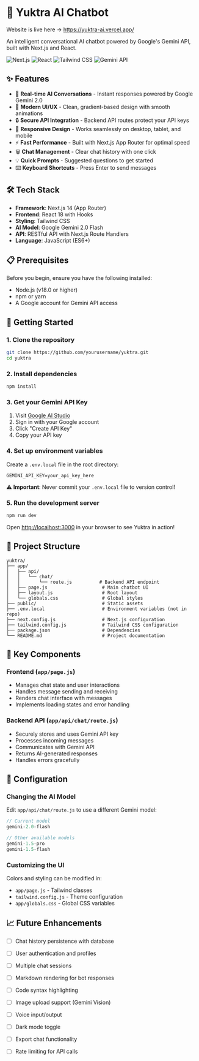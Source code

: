 # 🤖 Yuktra AI Chatbot  
Website is live here -> https://yuktra-ai.vercel.app/ 

An intelligent conversational AI chatbot powered by Google's Gemini API, built with Next.js and React.

![Next.js](https://img.shields.io/badge/Next.js-14-black?style=flat-square&logo=next.js)
![React](https://img.shields.io/badge/React-18-blue?style=flat-square&logo=react)
![Tailwind CSS](https://img.shields.io/badge/Tailwind-3.0-38B2AC?style=flat-square&logo=tailwind-css)
![Gemini API](https://img.shields.io/badge/Gemini-API-4285F4?style=flat-square&logo=google)

## ✨ Features

- 💬 **Real-time AI Conversations** - Instant responses powered by Google Gemini 2.0
- 🎨 **Modern UI/UX** - Clean, gradient-based design with smooth animations
- 🔒 **Secure API Integration** - Backend API routes protect your API keys
- 📱 **Responsive Design** - Works seamlessly on desktop, tablet, and mobile
- ⚡ **Fast Performance** - Built with Next.js App Router for optimal speed
- 🗑️ **Chat Management** - Clear chat history with one click
- 💡 **Quick Prompts** - Suggested questions to get started
- ⌨️ **Keyboard Shortcuts** - Press Enter to send messages

## 🛠️ Tech Stack

- **Framework**: Next.js 14 (App Router)
- **Frontend**: React 18 with Hooks
- **Styling**: Tailwind CSS
- **AI Model**: Google Gemini 2.0 Flash
- **API**: RESTful API with Next.js Route Handlers
- **Language**: JavaScript (ES6+)

## 📋 Prerequisites

Before you begin, ensure you have the following installed:
- Node.js (v18.0 or higher)
- npm or yarn
- A Google account for Gemini API access

## 🚀 Getting Started

### 1. Clone the repository

```bash
git clone https://github.com/yourusername/yuktra.git
cd yuktra
```

### 2. Install dependencies

```bash
npm install
```

### 3. Get your Gemini API Key

1. Visit [Google AI Studio](https://aistudio.google.com/app/apikey)
2. Sign in with your Google account
3. Click "Create API Key"
4. Copy your API key

### 4. Set up environment variables

Create a `.env.local` file in the root directory:

```env
GEMINI_API_KEY=your_api_key_here
```

⚠️ **Important**: Never commit your `.env.local` file to version control!

### 5. Run the development server

```bash
npm run dev
```

Open [http://localhost:3000](http://localhost:3000) in your browser to see Yuktra in action!

## 📁 Project Structure

```
yuktra/
├── app/
│   ├── api/
│   │   └── chat/
│   │       └── route.js          # Backend API endpoint
│   ├── page.js                    # Main chatbot UI
│   ├── layout.js                  # Root layout
│   └── globals.css                # Global styles
├── public/                        # Static assets
├── .env.local                     # Environment variables (not in repo)
├── next.config.js                 # Next.js configuration
├── tailwind.config.js             # Tailwind CSS configuration
├── package.json                   # Dependencies
└── README.md                      # Project documentation
```

## 🎯 Key Components

### Frontend (`app/page.js`)
- Manages chat state and user interactions
- Handles message sending and receiving
- Renders chat interface with messages
- Implements loading states and error handling

### Backend API (`app/api/chat/route.js`)
- Securely stores and uses Gemini API key
- Processes incoming messages
- Communicates with Gemini API
- Returns AI-generated responses
- Handles errors gracefully

## 🔧 Configuration

### Changing the AI Model

Edit `app/api/chat/route.js` to use a different Gemini model:

```javascript
// Current model
gemini-2.0-flash

// Other available models
gemini-1.5-pro
gemini-1.5-flash
```

### Customizing the UI

Colors and styling can be modified in:
- `app/page.js` - Tailwind classes
- `tailwind.config.js` - Theme configuration
- `app/globals.css` - Global CSS variables







## 📈 Future Enhancements

- [ ] Chat history persistence with database
- [ ] User authentication and profiles
- [ ] Multiple chat sessions
- [ ] Markdown rendering for bot responses
- [ ] Code syntax highlighting
- [ ] Image upload support (Gemini Vision)
- [ ] Voice input/output
- [ ] Dark mode toggle
- [ ] Export chat functionality
- [ ] Rate limiting for API calls


